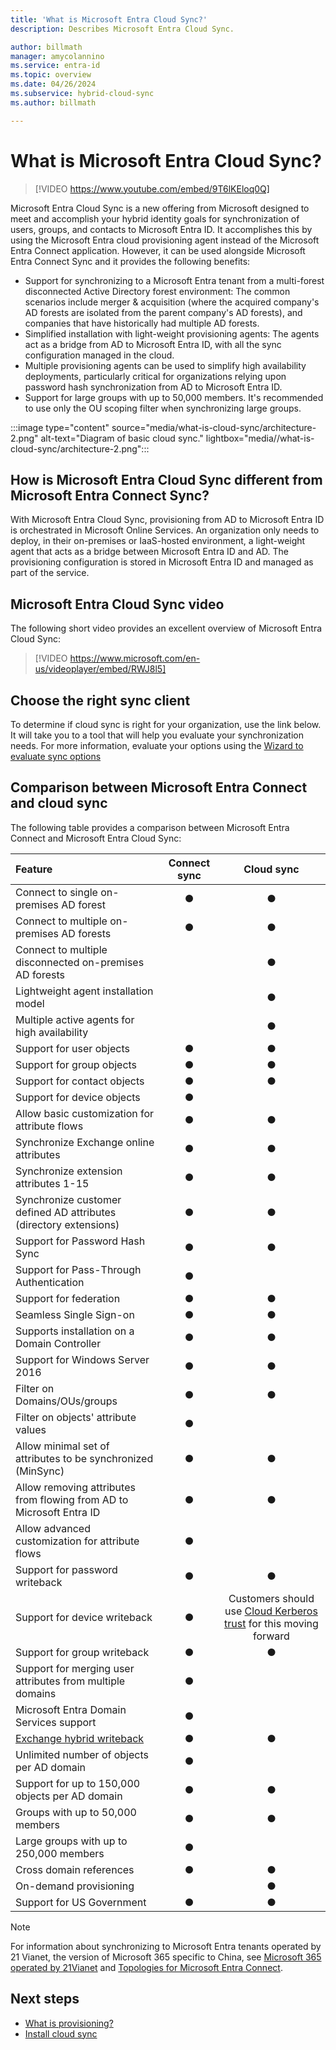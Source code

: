 ```yaml
---
title: 'What is Microsoft Entra Cloud Sync?'
description: Describes Microsoft Entra Cloud Sync.

author: billmath
manager: amycolannino
ms.service: entra-id
ms.topic: overview
ms.date: 04/26/2024
ms.subservice: hybrid-cloud-sync
ms.author: billmath

---
```


# What is Microsoft Entra Cloud Sync?

> [!VIDEO https://www.youtube.com/embed/9T6lKEloq0Q]

Microsoft Entra Cloud Sync is a new offering from Microsoft designed to meet and accomplish your hybrid identity goals for synchronization of users, groups, and contacts to Microsoft Entra ID.  It accomplishes this by using the Microsoft Entra cloud provisioning agent instead of the Microsoft Entra Connect application.  However, it can be used alongside Microsoft Entra Connect Sync and it provides the following benefits:
    
- Support for synchronizing to a Microsoft Entra tenant from a multi-forest disconnected Active Directory forest environment: The common scenarios include merger & acquisition (where the acquired company's AD forests are isolated from the parent company's AD forests), and companies that have historically had multiple AD forests.
- Simplified installation with light-weight provisioning agents: The agents act as a bridge from AD to Microsoft Entra ID, with all the sync configuration managed in the cloud. 
- Multiple provisioning agents can be used to simplify high availability deployments, particularly critical for organizations relying upon password hash synchronization from AD to Microsoft Entra ID.
- Support for large groups with up to 50,000 members. It's recommended to use only the OU scoping filter when synchronizing large groups.


 :::image type="content" source="media/what-is-cloud-sync/architecture-2.png" alt-text="Diagram of basic cloud sync." lightbox="media//what-is-cloud-sync/architecture-2.png":::

<a name='how-is-azure-ad-connect-cloud-sync-different-from-azure-ad-connect-sync'></a>

## How is Microsoft Entra Cloud Sync different from Microsoft Entra Connect Sync?
With Microsoft Entra Cloud Sync, provisioning from AD to Microsoft Entra ID is orchestrated in Microsoft Online Services. An organization only needs to deploy, in their on-premises or IaaS-hosted environment, a light-weight agent that acts as a bridge between Microsoft Entra ID and AD. The provisioning configuration is stored in Microsoft Entra ID and managed as part of the service.

<a name='azure-ad-connect-cloud-sync-video'></a>

## Microsoft Entra Cloud Sync video
The following short video provides an excellent overview of Microsoft Entra Cloud Sync:

> [!VIDEO https://www.microsoft.com/en-us/videoplayer/embed/RWJ8l5]

## Choose the right sync client
To determine if cloud sync is right for your organization, use the link below.  It will take you to a tool that will help you evaluate your synchronization needs. For more information, evaluate your options using the [Wizard to evaluate sync options](https://aka.ms/EvaluateSyncOptions)


<a name='comparison-between-azure-ad-connect-and-cloud-sync'></a>

## Comparison between Microsoft Entra Connect and cloud sync

The following table provides a comparison between Microsoft Entra Connect and Microsoft Entra Cloud Sync:

| Feature | Connect sync| Cloud sync |
|:--- |:---:|:---:|
|Connect to single on-premises AD forest|● |● |
| Connect to multiple on-premises AD forests |● |● |
| Connect to multiple disconnected on-premises AD forests | |● |
| Lightweight agent installation model | |● |
| Multiple active agents for high availability | |● |
| Support for user objects |● |● |
| Support for group objects |● |● |
| Support for contact objects |● |● |
| Support for device objects |● | |
| Allow basic customization for attribute flows |● |● |
| Synchronize Exchange online attributes |● |● |
| Synchronize extension attributes 1-15 |● |● |
| Synchronize customer defined AD attributes (directory extensions) |●|●|
| Support for Password Hash Sync |●|●|
| Support for Pass-Through Authentication |●||
| Support for federation |●|●|
| Seamless Single Sign-on|● |●|
| Supports installation on a Domain Controller |● |● |
| Support for Windows Server 2016|● |● |
| Filter on Domains/OUs/groups |● |● |
| Filter on objects' attribute values |● | |
| Allow minimal set of attributes to be synchronized (MinSync) |● |● |
| Allow removing attributes from flowing from AD to Microsoft Entra ID |● |● |
| Allow advanced customization for attribute flows |● | |
| Support for password writeback |● |● |
| Support for device writeback|● |Customers should use [Cloud Kerberos trust](/windows/security/identity-protection/hello-for-business/hello-hybrid-cloud-kerberos-trust?tabs=intune) for this moving forward|
| Support for group writeback|● |●|
| Support for merging user attributes from multiple domains|● | |
| Microsoft Entra Domain Services support|● | |
| [Exchange hybrid writeback](exchange-hybrid.md) |● |● |
| Unlimited number of objects per AD domain |● | |
| Support for up to 150,000 objects per AD domain |● |● |
| Groups with up to 50,000 members |● |● |
| Large groups with up to 250,000 members |● |  |
| Cross domain references|● |● |
| On-demand provisioning| |● |
| Support for US Government|● |● |

> [!NOTE]
> For information about synchronizing to Microsoft Entra tenants operated by 21 Vianet, the version of Microsoft 365 specific to China, see [Microsoft 365 operated by 21Vianet](/office365/servicedescriptions/office-365-platform-service-description/microsoft-365-operated-by-21vianet) and [Topologies for Microsoft Entra Connect](~/identity/hybrid/connect/plan-connect-topologies.md).

## Next steps 

- [What is provisioning?](../what-is-provisioning.md)
- [Install cloud sync](how-to-install.md)
